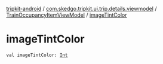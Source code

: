 [tripkit-android](../../index.md) / [com.skedgo.tripkit.ui.trip.details.viewmodel](../index.md) / [TrainOccupancyItemViewModel](index.md) / [imageTintColor](./image-tint-color.md)

# imageTintColor

`val imageTintColor: `[`Int`](https://kotlinlang.org/api/latest/jvm/stdlib/kotlin/-int/index.html)